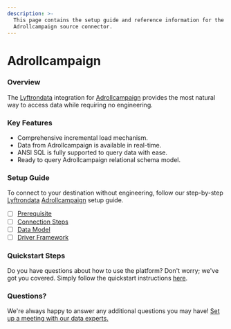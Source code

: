 ```yaml
---
description: >-
  This page contains the setup guide and reference information for the
  Adrollcampaign source connector.
---
```


# Adrollcampaign

### Overview

The [Lyftrondata](https://www.lyftrondata.com/) integration for [Adrollcampaign](https://www.lyftrondata.com/integration/marketing-analytics/adroll/) provides the most natural way to access data while requiring no engineering.

### Key Features

* Comprehensive incremental load mechanism.
* Data from Adrollcampaign is available in real-time.
* ANSI SQL is fully supported to query data with ease.
* Ready to query Adrollcampaign relational schema model.

### Setup Guide

To connect to your destination without engineering, follow our step-by-step [Lyftrondata](https://www.lyftrondata.com/) [Adrollcampaign](https://www.lyftrondata.com/integration/marketing-analytics/adroll/) setup guide.

* [ ] [Prerequisite](prerequisite.md)
* [ ] [Connection Steps](connection-steps.md)
* [ ] [Data Model](data-model/erd.md)
* [ ] [Driver Framework](driver-framework/)

### Quickstart Steps

Do you have questions about how to use the platform? Don't worry; we've got you covered. Simply follow the quickstart instructions [here](../../).

### Questions? <a href="#questions" id="questions"></a>

We're always happy to answer any additional questions you may have! [Set up a meeting with our data experts.](https://www.lyftrondata.com/book-a-meeting/)
